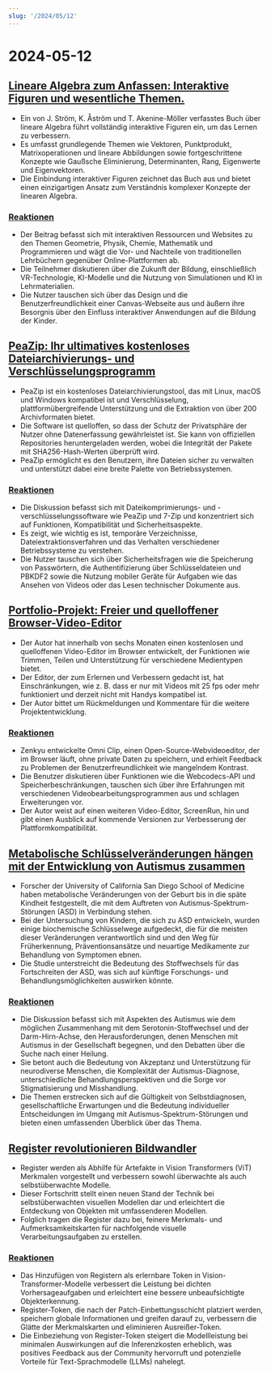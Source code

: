 ```yaml
---
slug: '/2024/05/12'
---
```


# 2024-05-12

## [Lineare Algebra zum Anfassen: Interaktive Figuren und wesentliche Themen.](http://immersivemath.com/ila/index.html)

- Ein von J. Ström, K. Åström und T. Akenine-Möller verfasstes Buch über lineare Algebra führt vollständig interaktive Figuren ein, um das Lernen zu verbessern.
- Es umfasst grundlegende Themen wie Vektoren, Punktprodukt, Matrixoperationen und lineare Abbildungen sowie fortgeschrittene Konzepte wie Gaußsche Eliminierung, Determinanten, Rang, Eigenwerte und Eigenvektoren.
- Die Einbindung interaktiver Figuren zeichnet das Buch aus und bietet einen einzigartigen Ansatz zum Verständnis komplexer Konzepte der linearen Algebra.

### [Reaktionen](https://news.ycombinator.com/item?id=40329388)

- Der Beitrag befasst sich mit interaktiven Ressourcen und Websites zu den Themen Geometrie, Physik, Chemie, Mathematik und Programmieren und wägt die Vor- und Nachteile von traditionellen Lehrbüchern gegenüber Online-Plattformen ab.
- Die Teilnehmer diskutieren über die Zukunft der Bildung, einschließlich VR-Technologie, KI-Modelle und die Nutzung von Simulationen und KI in Lehrmaterialien.
- Die Nutzer tauschen sich über das Design und die Benutzerfreundlichkeit einer Canvas-Webseite aus und äußern ihre Besorgnis über den Einfluss interaktiver Anwendungen auf die Bildung der Kinder.

## [PeaZip: Ihr ultimatives kostenloses Dateiarchivierungs- und Verschlüsselungsprogramm](https://peazip.github.io/)

- PeaZip ist ein kostenloses Dateiarchivierungstool, das mit Linux, macOS und Windows kompatibel ist und Verschlüsselung, plattformübergreifende Unterstützung und die Extraktion von über 200 Archivformaten bietet.
- Die Software ist quelloffen, so dass der Schutz der Privatsphäre der Nutzer ohne Datenerfassung gewährleistet ist. Sie kann von offiziellen Repositories heruntergeladen werden, wobei die Integrität der Pakete mit SHA256-Hash-Werten überprüft wird.
- PeaZip ermöglicht es den Benutzern, ihre Dateien sicher zu verwalten und unterstützt dabei eine breite Palette von Betriebssystemen.

### [Reaktionen](https://news.ycombinator.com/item?id=40327631)

- Die Diskussion befasst sich mit Dateikomprimierungs- und -verschlüsselungssoftware wie PeaZip und 7-Zip und konzentriert sich auf Funktionen, Kompatibilität und Sicherheitsaspekte.
- Es zeigt, wie wichtig es ist, temporäre Verzeichnisse, Dateiextraktionsverfahren und das Verhalten verschiedener Betriebssysteme zu verstehen.
- Die Nutzer tauschen sich über Sicherheitsfragen wie die Speicherung von Passwörtern, die Authentifizierung über Schlüsseldateien und PBKDF2 sowie die Nutzung mobiler Geräte für Aufgaben wie das Ansehen von Videos oder das Lesen technischer Dokumente aus.

## [Portfolio-Projekt: Freier und quelloffener Browser-Video-Editor](https://news.ycombinator.com/item?id=40331968)

- Der Autor hat innerhalb von sechs Monaten einen kostenlosen und quelloffenen Video-Editor im Browser entwickelt, der Funktionen wie Trimmen, Teilen und Unterstützung für verschiedene Medientypen bietet.
- Der Editor, der zum Erlernen und Verbessern gedacht ist, hat Einschränkungen, wie z. B. dass er nur mit Videos mit 25 fps oder mehr funktioniert und derzeit nicht mit Handys kompatibel ist.
- Der Autor bittet um Rückmeldungen und Kommentare für die weitere Projektentwicklung.

### [Reaktionen](https://news.ycombinator.com/item?id=40331968)

- Zenkyu entwickelte Omni Clip, einen Open-Source-Webvideoeditor, der im Browser läuft, ohne private Daten zu speichern, und erhielt Feedback zu Problemen der Benutzerfreundlichkeit wie mangelndem Kontrast.
- Die Benutzer diskutieren über Funktionen wie die Webcodecs-API und Speicherbeschränkungen, tauschen sich über ihre Erfahrungen mit verschiedenen Videobearbeitungsprogrammen aus und schlagen Erweiterungen vor.
- Der Autor weist auf einen weiteren Video-Editor, ScreenRun, hin und gibt einen Ausblick auf kommende Versionen zur Verbesserung der Plattformkompatibilität.

## [Metabolische Schlüsselveränderungen hängen mit der Entwicklung von Autismus zusammen](https://medicalxpress.com/news/2024-05-metabolism-autism-reveals-developmental.html)

- Forscher der University of California San Diego School of Medicine haben metabolische Veränderungen von der Geburt bis in die späte Kindheit festgestellt, die mit dem Auftreten von Autismus-Spektrum-Störungen (ASD) in Verbindung stehen.
- Bei der Untersuchung von Kindern, die sich zu ASD entwickeln, wurden einige biochemische Schlüsselwege aufgedeckt, die für die meisten dieser Veränderungen verantwortlich sind und den Weg für Früherkennung, Präventionsansätze und neuartige Medikamente zur Behandlung von Symptomen ebnen.
- Die Studie unterstreicht die Bedeutung des Stoffwechsels für das Fortschreiten der ASD, was sich auf künftige Forschungs- und Behandlungsmöglichkeiten auswirken könnte.

### [Reaktionen](https://news.ycombinator.com/item?id=40328616)

- Die Diskussion befasst sich mit Aspekten des Autismus wie dem möglichen Zusammenhang mit dem Serotonin-Stoffwechsel und der Darm-Hirn-Achse, den Herausforderungen, denen Menschen mit Autismus in der Gesellschaft begegnen, und den Debatten über die Suche nach einer Heilung.
- Sie betont auch die Bedeutung von Akzeptanz und Unterstützung für neurodiverse Menschen, die Komplexität der Autismus-Diagnose, unterschiedliche Behandlungsperspektiven und die Sorge vor Stigmatisierung und Misshandlung.
- Die Themen erstrecken sich auf die Gültigkeit von Selbstdiagnosen, gesellschaftliche Erwartungen und die Bedeutung individueller Entscheidungen im Umgang mit Autismus-Spektrum-Störungen und bieten einen umfassenden Überblick über das Thema.

## [Register revolutionieren Bildwandler](https://openreview.net/forum?id=2dnO3LLiJ1)

- Register werden als Abhilfe für Artefakte in Vision Transformers (ViT) Merkmalen vorgestellt und verbessern sowohl überwachte als auch selbstüberwachte Modelle.
- Dieser Fortschritt stellt einen neuen Stand der Technik bei selbstüberwachten visuellen Modellen dar und erleichtert die Entdeckung von Objekten mit umfassenderen Modellen.
- Folglich tragen die Register dazu bei, feinere Merkmals- und Aufmerksamkeitskarten für nachfolgende visuelle Verarbeitungsaufgaben zu erstellen.

### [Reaktionen](https://news.ycombinator.com/item?id=40329675)

- Das Hinzufügen von Registern als erlernbare Token in Vision-Transformer-Modelle verbessert die Leistung bei dichten Vorhersageaufgaben und erleichtert eine bessere unbeaufsichtigte Objekterkennung.
- Register-Token, die nach der Patch-Einbettungsschicht platziert werden, speichern globale Informationen und greifen darauf zu, verbessern die Glätte der Merkmalskarten und eliminieren Ausreißer-Token.
- Die Einbeziehung von Register-Token steigert die Modellleistung bei minimalen Auswirkungen auf die Inferenzkosten erheblich, was positives Feedback aus der Community hervorruft und potenzielle Vorteile für Text-Sprachmodelle (LLMs) nahelegt.

<head>
  <meta property="og:title" content="Lineare Algebra zum Anfassen: Interaktive Figuren und wesentliche Themen." />
  <meta property="og:type" content="website" />
  <meta property="og:image" content="https://og.cho.sh/api/og/?title=Lineare%20Algebra%20zum%20Anfassen%3A%20Interaktive%20Figuren%20und%20wesentliche%20Themen.&subheading=Sonntag%2C%2012.%20Mai%202024%3A%20Hacker%20News%20Zusammenfassung" />
</head>
